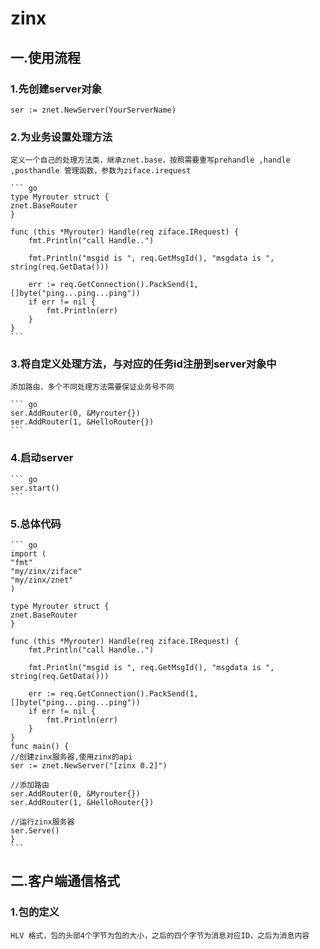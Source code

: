 # zinx
## 一.使用流程
### 1.先创建server对象
    ser := znet.NewServer(YourServerName)
### 2.为业务设置处理方法
    定义一个自己的处理方法类，继承znet.base，按照需要重写prehandle ,handle ,posthandle 管理函数，参数为ziface.irequest

    ``` go
    type Myrouter struct {
	znet.BaseRouter
    }

    func (this *Myrouter) Handle(req ziface.IRequest) {
	    fmt.Println("call Handle..")

	    fmt.Println("msgid is ", req.GetMsgId(), "msgdata is ", string(req.GetData()))

	    err := req.GetConnection().PackSend(1, []byte("ping...ping...ping"))
	    if err != nil {
		    fmt.Println(err)
	    }
    }
    ```
### 3.将自定义处理方法，与对应的任务id注册到server对象中
    添加路由，多个不同处理方法需要保证业务号不同

    ``` go
	ser.AddRouter(0, &Myrouter{})
	ser.AddRouter(1, &HelloRouter{})
    ```

### 4.启动server

    ``` go
    ser.start()
    ```
    
### 5.总体代码

    ``` go
    import (
	"fmt"
	"my/zinx/ziface"
	"my/zinx/znet"
    )   

    type Myrouter struct {
	znet.BaseRouter
    }

    func (this *Myrouter) Handle(req ziface.IRequest) {
	    fmt.Println("call Handle..")

	    fmt.Println("msgid is ", req.GetMsgId(), "msgdata is ", string(req.GetData()))

	    err := req.GetConnection().PackSend(1, []byte("ping...ping...ping"))
	    if err != nil {
		    fmt.Println(err)
	    }
    }
    func main() {
	//创建zinx服务器,使用zinx的api
	ser := znet.NewServer("[zinx 0.2]")

	//添加路由
	ser.AddRouter(0, &Myrouter{})
	ser.AddRouter(1, &HelloRouter{})

	//运行zinx服务器
	ser.Serve()
    }
    ```

## 二.客户端通信格式
### 1.包的定义
    HLV 格式，包的头部4个字节为包的大小，之后的四个字节为消息对应ID，之后为消息内容